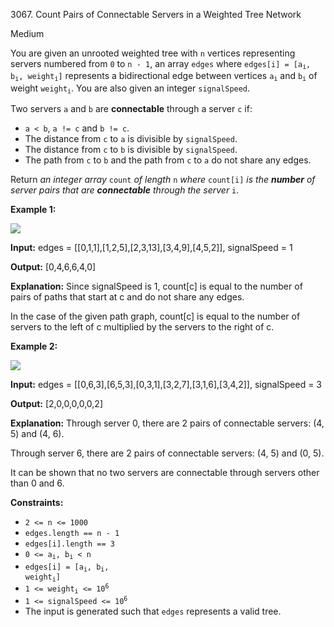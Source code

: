3067\. Count Pairs of Connectable Servers in a Weighted Tree Network

Medium

You are given an unrooted weighted tree with `n` vertices representing servers numbered from `0` to `n - 1`, an array `edges` where <code>edges[i] = [a<sub>i</sub>, b<sub>i</sub>, weight<sub>i</sub>]</code> represents a bidirectional edge between vertices <code>a<sub>i</sub></code> and <code>b<sub>i</sub></code> of weight <code>weight<sub>i</sub></code>. You are also given an integer `signalSpeed`.

Two servers `a` and `b` are **connectable** through a server `c` if:

*   `a < b`, `a != c` and `b != c`.
*   The distance from `c` to `a` is divisible by `signalSpeed`.
*   The distance from `c` to `b` is divisible by `signalSpeed`.
*   The path from `c` to `b` and the path from `c` to `a` do not share any edges.

Return _an integer array_ `count` _of length_ `n` _where_ `count[i]` _is the **number** of server pairs that are **connectable** through_ _the server_ `i`.

**Example 1:**

![](https://leetcode-in-java.github.io/src/main/java/g3001_3100/s3067_count_pairs_of_connectable_servers_in_a_weighted_tree_network/example22.png)

**Input:** edges = [[0,1,1],[1,2,5],[2,3,13],[3,4,9],[4,5,2]], signalSpeed = 1

**Output:** [0,4,6,6,4,0]

**Explanation:** Since signalSpeed is 1, count[c] is equal to the number of pairs of paths that start at c and do not share any edges.

In the case of the given path graph, count[c] is equal to the number of servers to the left of c multiplied by the servers to the right of c. 

**Example 2:**

![](https://leetcode-in-java.github.io/src/main/java/g3001_3100/s3067_count_pairs_of_connectable_servers_in_a_weighted_tree_network/example11.png)

**Input:** edges = [[0,6,3],[6,5,3],[0,3,1],[3,2,7],[3,1,6],[3,4,2]], signalSpeed = 3

**Output:** [2,0,0,0,0,0,2]

**Explanation:** Through server 0, there are 2 pairs of connectable servers: (4, 5) and (4, 6).

Through server 6, there are 2 pairs of connectable servers: (4, 5) and (0, 5).

It can be shown that no two servers are connectable through servers other than 0 and 6. 

**Constraints:**

*   `2 <= n <= 1000`
*   `edges.length == n - 1`
*   `edges[i].length == 3`
*   <code>0 <= a<sub>i</sub>, b<sub>i</sub> < n</code>
*   <code>edges[i] = [a<sub>i</sub>, b<sub>i</sub>, weight<sub>i</sub>]</code>
*   <code>1 <= weight<sub>i</sub> <= 10<sup>6</sup></code>
*   <code>1 <= signalSpeed <= 10<sup>6</sup></code>
*   The input is generated such that `edges` represents a valid tree.